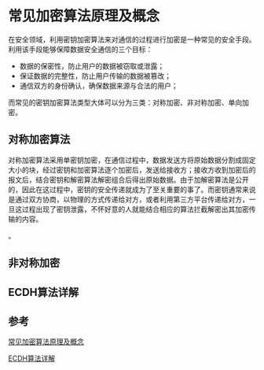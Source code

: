 # 常见加密算法原理及概念

在安全领域，利用密钥加密算法来对通信的过程进行加密是一种常见的安全手段。利用该手段能够保障数据安全通信的三个目标：
 * 数据的保密性，防止用户的数据被窃取或泄露；
 * 保证数据的完整性，防止用户传输的数据被篡改；
 * 通信双方的身份确认，确保数据来源与合法的用户；

而常见的密钥加密算法类型大体可以分为三类：对称加密、非对称加密、单向加密。

## 对称加密算法
对称加密算法采用单密钥加密，在通信过程中，数据发送方将原始数据分割成固定大小的块，经过密钥和加密算法逐个加密后，发送给接收方；接收方收到加密后的报文后，结合密钥和解密算法解密组合后得出原始数据。由于加解密算法是公开的，因此在这过程中，密钥的安全传递就成为了至关重要的事了。而密钥通常来说是通过双方协商，以物理的方式传递给对方，或者利用第三方平台传递给对方，一旦这过程出现了密钥泄露，不怀好意的人就能结合相应的算法拦截解密出其加密传输的内容。

。
## 非对称加密


## ECDH算法详解


## 参考

[常见加密算法原理及概念](https://www.jianshu.com/p/ce3893a7be09)

[ECDH算法详解](https://blog.csdn.net/HORHEART/article/details/120443410)